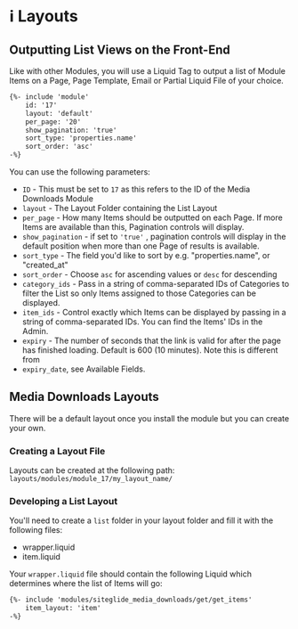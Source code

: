 # ℹ️ Layouts

## Outputting List Views on the Front-End

Like with other Modules, you will use a Liquid Tag to output a list of Module Items on a Page, Page Template, Email or Partial Liquid File of your choice.

```html
{%- include 'module'
    id: '17'
    layout: 'default'
    per_page: '20'
    show_pagination: 'true'
    sort_type: 'properties.name'
    sort_order: 'asc' 
-%}
```

You can use the following parameters:

* `ID` - This must be set to `17` as this refers to the ID of the Media Downloads Module
* `layout` - The Layout Folder containing the List Layout
* `per_page` - How many Items should be outputted on each Page. If more Items are available than this, Pagination controls will display.
* `show_pagination` - if set to `'true'` , pagination controls will display in the default position when more than one Page of results is available.
* `sort_type` - The field you'd like to sort by e.g. "properties.name", or "created\_at"
* `sort_order` - Choose `asc` for ascending values or `desc` for descending
* `category_ids` - Pass in a string of comma-separated IDs of Categories to filter the List so only Items assigned to those Categories can be displayed.
* `item_ids` - Control exactly which Items can be displayed by passing in a string of comma-separated IDs. You can find the Items' IDs in the Admin.
* `expiry` - The number of seconds that the link is valid for after the page has finished loading. Default is 600 (10 minutes). Note this is different from
* `expiry_date`, see Available Fields.

## Media Downloads Layouts

There will be a default layout once you install the module but you can create your own.

### Creating a Layout File

Layouts can be created at the following path: `layouts/modules/module_17/my_layout_name/`

### Developing a List Layout

You'll need to create a `list` folder in your layout folder and fill it with the following files:

* wrapper.liquid
* item.liquid

Your `wrapper.liquid` file should contain the following Liquid which determines where the list of Items will go:

```html
{%- include 'modules/siteglide_media_downloads/get/get_items'
    item_layout: 'item' 
-%}
```
